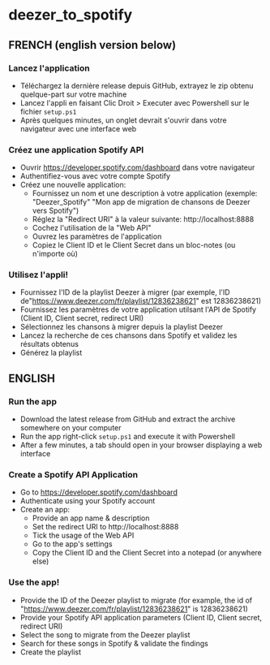 # deezer_to_spotify

## FRENCH (english version below)

### Lancez l'application
- Téléchargez la dernière release depuis GitHub, extrayez le zip obtenu quelque-part sur votre machine
- Lancez l'appli en faisant Clic Droit > Executer avec Powershell sur le fichier `setup.ps1`
- Après quelques minutes, un onglet devrait s'ouvrir dans votre navigateur avec une interface web

### Créez une application Spotify API
- Ouvrir https://developer.spotify.com/dashboard dans votre navigateur
- Authentifiez-vous avec votre compte Spotify
- Créez une nouvelle application:
    - Fournissez un nom et une description à votre application (exemple: "Deezer_Spotify" "Mon app de migration de chansons de Deezer vers Spotify")
    - Réglez la "Redirect URI" à la valeur suivante: http://localhost:8888
    - Cochez l'utilisation de la "Web API"
    - Ouvrez les paramètres de l'application
    - Copiez le Client ID et le Client Secret dans un bloc-notes (ou n'importe où)

### Utilisez l'appli!
- Fournissez l'ID de la playlist Deezer à migrer (par exemple, l'ID de"https://www.deezer.com/fr/playlist/12836238621" est 12836238621)
- Fournissez les paramètres de votre application utilsant l'API de Spotify (Client ID, Client secret, redirect URI)
- Sélectionnez les chansons à migrer depuis la playlist Deezer
- Lancez la recherche de ces chansons dans Spotify et validez les résultats obtenus
- Générez la playlist

## ENGLISH

### Run the app
- Download the latest release from GitHub and extract the archive somewhere on your computer
- Run the app right-click `setup.ps1` and execute it with Powershell
- After a few minutes, a tab should open in your browser displaying a web interface

### Create a Spotify API Application
- Go to https://developer.spotify.com/dashboard
- Authenticate using your Spotify account
- Create an app:
    - Provide an app name & description
    - Set the redirect URI to http://localhost:8888
    - Tick the usage of the Web API
    - Go to the app's settings
    - Copy the Client ID and the Client Secret into a notepad (or anywhere else)

### Use the app!
- Provide the ID of the Deezer playlist to migrate (for example, the id of "https://www.deezer.com/fr/playlist/12836238621" is 12836238621)
- Provide your Spotify API application parameters (Client ID, Client secret, redirect URI)
- Select the song to migrate from the Deezer playlist
- Search for these songs in Spotify & validate the findings
- Create the playlist